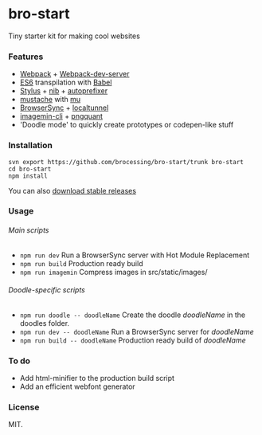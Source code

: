 bro-start
=====

Tiny starter kit for making cool websites

### Features
- [Webpack](https://github.com/webpack/webpack) + [Webpack-dev-server](https://github.com/webpack/webpack-dev-server)
- [ES6](https://github.com/lukehoban/es6features#readme) transpilation with [Babel](https://github.com/babel/babel)
- [Stylus](https://github.com/stylus/stylus/) + [nib](https://github.com/tj/nib) + [autoprefixer](https://github.com/jescalan/autoprefixer-stylus)
- [mustache](https://mustache.github.io/) with [mu](https://github.com/raycmorgan/Mu)
- [BrowserSync](https://github.com/BrowserSync/browser-sync) + [localtunnel](https://github.com/localtunnel/localtunnel)
- [imagemin-cli](https://github.com/imagemin/imagemin-cli) + [pngquant](https://github.com/imagemin/imagemin-pngquant)
- 'Doodle mode' to quickly create prototypes or codepen-like stuff

### Installation
```
svn export https://github.com/brocessing/bro-start/trunk bro-start
cd bro-start
npm install
```
You can also [download stable releases](https://github.com/brocessing/bro-start/releases)


### Usage

###### Main scripts

- `npm run dev` Run a BrowserSync server with Hot Module Replacement
- `npm run build` Production ready build
- `npm run imagemin` Compress images in src/static/images/

###### Doodle-specific scripts

- `npm run doodle -- doodleName` Create the doodle _doodleName_ in the doodles folder.
- `npm run dev -- doodleName` Run a BrowserSync server for _doodleName_
- `npm run build -- doodleName` Production ready build of _doodleName_



### To do
- Add html-minifier to the production build script
- Add an efficient webfont generator

### License
MIT.
